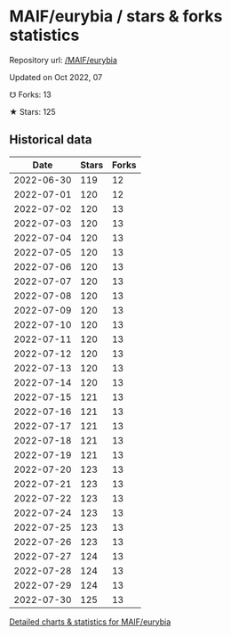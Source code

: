 # MAIF/eurybia / stars & forks statistics

Repository url: [/MAIF/eurybia](https://github.com/MAIF/eurybia)

Updated on Oct 2022, 07

☋ Forks: 13

★ Stars: 125

## Historical data
| Date | Stars | Forks |
|------|-------|-------|
| 2022-06-30 | 119 | 12 | 
| 2022-07-01 | 120 | 12 | 
| 2022-07-02 | 120 | 13 | 
| 2022-07-03 | 120 | 13 | 
| 2022-07-04 | 120 | 13 | 
| 2022-07-05 | 120 | 13 | 
| 2022-07-06 | 120 | 13 | 
| 2022-07-07 | 120 | 13 | 
| 2022-07-08 | 120 | 13 | 
| 2022-07-09 | 120 | 13 | 
| 2022-07-10 | 120 | 13 | 
| 2022-07-11 | 120 | 13 | 
| 2022-07-12 | 120 | 13 | 
| 2022-07-13 | 120 | 13 | 
| 2022-07-14 | 120 | 13 | 
| 2022-07-15 | 121 | 13 | 
| 2022-07-16 | 121 | 13 | 
| 2022-07-17 | 121 | 13 | 
| 2022-07-18 | 121 | 13 | 
| 2022-07-19 | 121 | 13 | 
| 2022-07-20 | 123 | 13 | 
| 2022-07-21 | 123 | 13 | 
| 2022-07-22 | 123 | 13 | 
| 2022-07-24 | 123 | 13 | 
| 2022-07-25 | 123 | 13 | 
| 2022-07-26 | 123 | 13 | 
| 2022-07-27 | 124 | 13 | 
| 2022-07-28 | 124 | 13 | 
| 2022-07-29 | 124 | 13 | 
| 2022-07-30 | 125 | 13 | 


[Detailed charts & statistics for MAIF/eurybia](https://reviewgithub.com/rep/MAIF/eurybia)
